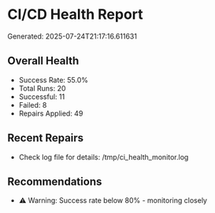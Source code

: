 # CI/CD Health Report

Generated: 2025-07-24T21:17:16.611631

## Overall Health
- Success Rate: 55.0%
- Total Runs: 20
- Successful: 11
- Failed: 8
- Repairs Applied: 49

## Recent Repairs
- Check log file for details: /tmp/ci_health_monitor.log

## Recommendations
- ⚠️ Warning: Success rate below 80% - monitoring closely
